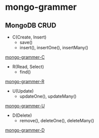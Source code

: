 # mongo-grammer

## MongoDB CRUD

- C(Create, Insert)
    - save()
    - insert(), insertOne(), insertMany()

[mongo-grammer-C](https://github.com/ymiru0324/Dev-Note/blob/main/MongoDB/03_mongo-grammer-C.md)

- R(Read, Select)
    - find()

[mongo-grammer-R](https://github.com/ymiru0324/Dev-Note/blob/main/MongoDB/03_mongo-grammer-R.md)

- U(Update)
    - updateOne(), updateMany()

[mongo-grammer-U](https://github.com/ymiru0324/Dev-Note/blob/main/MongoDB/03_mongo-grammer-U.md)

- D(Delete)
    - remove(), deleteOne(), deleteMany()

[mongo-grammer-D](https://github.com/ymiru0324/Dev-Note/blob/main/MongoDB/03_mongo-grammer-D.md)
